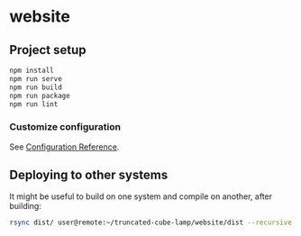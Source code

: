# website

## Project setup

```bash
npm install
npm run serve
npm run build
npm run package
npm run lint
```

### Customize configuration

See [Configuration Reference](https://cli.vuejs.org/config/).

## Deploying to other systems

It might be useful to build on one system and compile on another, after building:

```bash
rsync dist/ user@remote:~/truncated-cube-lamp/website/dist --recursive --delete
```

